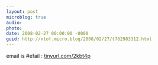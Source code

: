 ```yaml
---
layout: post
microblog: true
audio: 
photo: 
date: 2008-02-27 00:00:00 -0000
guid: http://xtof.micro.blog/2008/02/27/t762983312.html
---
```

email is #efail : [tinyurl.com/2kbt4p](http://tinyurl.com/2kbt4p)
